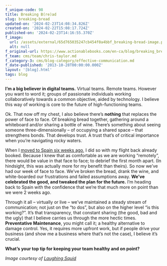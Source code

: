 ```yaml
---
f_unique-code: 98
title: Breaking B(re)ad
slug: breaking-bread
updated-on: '2024-02-23T14:08:34.826Z'
created-on: '2024-02-22T15:08:17.724Z'
published-on: '2024-02-23T14:16:55.370Z'
f_image:
  url: /assets/external/65d765035247cb454f0a4bbf_breaking-bread-image.png
  alt: null
f_original-url: https://www.actionablebooks.com/en-ca/blog/breaking_bread/
f_team: cms/team/chris-taylor.md
f_category-3: cms/blog-category/effective-communication.md
f_date-published: '2013-10-28T00:00:00.000Z'
layout: '[blog].html'
tags: blog
---
```


**I’m a big believer in digital teams.** Virtual teams. Remote teams. However you want to word it; groups of passionate individuals working collaboratively towards a common objective, aided by technology. I believe this way of working is core to the future of high-functioning teams.

Ok. That now off my chest, I also believe there’s **nothing** that replaces the power of face to face. Of breaking bread together, gathering around a whiteboard and/or sharing a bottle of wine. There’s something about seeing someone three-dimensionally – of occupying a shared space – that strengthens bonds. That develops trust. A trust that’s of critical importance when you’re navigating rocky waters.

When I [moved to Spain six weeks ago](https://www.actionablebooks.com/youre-so-lucky/ ), I did so with my flight back already booked. Because I knew that as comfortable as we are working “remotely”, there would be value in that face to face; to debrief the first month apart. (In hindsight, this was actually more for my benefit than theirs). So now we’ve had our week of face to face. We’ve broken the bread, drank the wine, and white-boarded our frustrations and failed assumptions away. **We’ve celebrated the good, and tweaked the plan for the future.** I’m heading back to Spain with the confidence that we’re that much more on point than we were 2 weeks ago.

Through it all – virtually or live – we’ve maintained a steady stream of communication; not just on the “to dos”, but also on the higher level “is this working?”. It’s that transparency, that constant sharing (the good, bad and the ugly) that I believe carries us through the more hectic times. **Preventative Maintenance**, you might call it; a healthy alternative to damage control. Yes, it requires more upfront work, but if people drive your business (and show me a business where that’s not the case), I believe it’s crucial.

**What’s your top tip for keeping your team healthy and on point?**

_Image courtesy of_ [_Laughing Squid_](http://laughingsquid.com/breaking-bread-jesse-mr-white-cook-up-a-thanksgiving-pie/)
